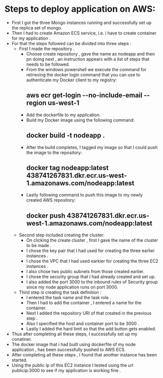 # Steps to deploy application on AWS: 
* First I got the three Mongo instances running and successfully set up the replica set of mongo. 
* Then I had to create Amazon ECS service, i.e. i have to create container for my application . 
* For that the steps followed can be divided into three steps : 
    * First I made the repository .
      * Choose create repository , gave the name as nodeapp and then pn doing next , an instruction appears with a 
        list of steps that needs to be followed.
      * From the windows powershell we execute the command for retrieving the docker login command that you can use
        to authenticate my Docker client to my registry: 
         ## aws ecr get-login --no-include-email --region us-west-1
      * Add the dockerfile to my application. 
      *  Build my Docker image using the following command:
         ## docker build -t nodeapp .
      * After the build completes, I tagged  my image so that I could push the image to the repository:
        ## docker tag nodeapp:latest 438741267831.dkr.ecr.us-west-1.amazonaws.com/nodeapp:latest
      * Lastly following command to push this image to my newly created AWS repository:
        ## docker push 438741267831.dkr.ecr.us-west-1.amazonaws.com/nodeapp:latest
    * Second step included creating the cluster:
       * On clicking the create cluster , first I gave the name of the cluster to be made .
       * I chose the key pair that I had used for creating the three earlier instances .
       * I chose the VPC that I had used earkier for creating the three EC2 instances .
       * I also chose two public subnets from those created earlier. 
       * I chose the security group that I had already created and set up. 
       * I also added the port 3000 to the inbound rules of Security group since my node application runs on port 3000. 
     * Third step is creating the task definition :
       * I entered the task name and the task role . 
       * Then I had to add the container , I entered a name for the container. 
       * Next I added the repository URI of that created in the previous step . 
       * Also I specified the host and container port to be 3000 .
       * Lastly I added the hard limit so that the add button gets enabled. 
 * Thus after completing all these steps, I successfully set up my conatiner. 
 * The docker image that i had built using dockerfile of my node application , has been successfully pushed to AWS ECS. 
 * After completing all these steps , I found that another instance has been started. 
 * Using the public ip of this EC2 instance I tested using the url publicip:3000 to see if my application is working fine .
      
    
